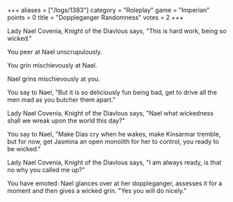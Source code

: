 +++
aliases = ["/logs/1383"]
category = "Roleplay"
game = "Imperian"
points = 0
title = "Doppleganger Randomness"
votes = 2
+++

Lady Nael Covenia, Knight of the Diavlous says, "This is hard work, being so wicked."

You peer at Nael unscrupulously.

You grin mischievously at Nael.

Nael grins mischievously at you.

You say to Nael, "But it is so deliciously fun being bad, get to drive all the men mad as you butcher them apart."

Lady Nael Covenia, Knight of the Diavlous says, "Nael what wickedness shall we wreak upon the world this day?"

You say to Nael, "Make Dias cry when he wakes, make Kinsarmar tremble, but for now, get Jasmina an open monolith for her to control, you ready to be wicked."

Lady Nael Covenia, Knight of the Diavlous says, "I am always ready, is that no why you called me up?"

You have emoted: Nael glances over at her doppleganger, assesses it for a moment and then gives a wicked grin. "Yes you will do nicely."
